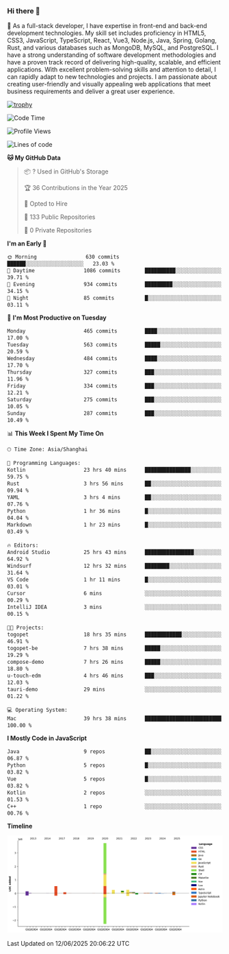 ### Hi there 👋

🌱 As a full-stack developer, I have expertise in front-end and back-end development technologies. My skill set includes proficiency in HTML5, CSS3, JavaScript, TypeScript, React, Vue3, Node.js, Java, Spring, Golang, Rust, and various databases such as MongoDB, MySQL, and PostgreSQL. I have a strong understanding of software development methodologies and have a proven track record of delivering high-quality, scalable, and efficient applications. With excellent problem-solving skills and attention to detail, I can rapidly adapt to new technologies and projects. I am passionate about creating user-friendly and visually appealing web applications that meet business requirements and deliver a great user experience.

[![trophy](https://github-profile-trophy.vercel.app/?username=elton&rank=SECRET,SSS,SS,S,AAA,AA,A&theme=onedark&no-frame=true&margin-w=10)](https://github.com/ryo-ma/github-profile-trophy)

<!--START_SECTION:waka-->
![Code Time](http://img.shields.io/badge/Code%20Time-1%2C714%20hrs%2015%20mins-blue)

![Profile Views](http://img.shields.io/badge/Profile%20Views-0-blue)

![Lines of code](https://img.shields.io/badge/From%20Hello%20World%20I%27ve%20Written-5.7%20million%20lines%20of%20code-blue)

**🐱 My GitHub Data** 

> 📦 ? Used in GitHub's Storage 
 > 
> 🏆 36 Contributions in the Year 2025
 > 
> 💼 Opted to Hire
 > 
> 📜 133 Public Repositories 
 > 
> 🔑 0 Private Repositories 
 > 
**I'm an Early 🐤** 

```text
🌞 Morning                630 commits         ██████░░░░░░░░░░░░░░░░░░░   23.03 % 
🌆 Daytime                1086 commits        ██████████░░░░░░░░░░░░░░░   39.71 % 
🌃 Evening                934 commits         █████████░░░░░░░░░░░░░░░░   34.15 % 
🌙 Night                  85 commits          █░░░░░░░░░░░░░░░░░░░░░░░░   03.11 % 
```
📅 **I'm Most Productive on Tuesday** 

```text
Monday                   465 commits         ████░░░░░░░░░░░░░░░░░░░░░   17.00 % 
Tuesday                  563 commits         █████░░░░░░░░░░░░░░░░░░░░   20.59 % 
Wednesday                484 commits         ████░░░░░░░░░░░░░░░░░░░░░   17.70 % 
Thursday                 327 commits         ███░░░░░░░░░░░░░░░░░░░░░░   11.96 % 
Friday                   334 commits         ███░░░░░░░░░░░░░░░░░░░░░░   12.21 % 
Saturday                 275 commits         ███░░░░░░░░░░░░░░░░░░░░░░   10.05 % 
Sunday                   287 commits         ███░░░░░░░░░░░░░░░░░░░░░░   10.49 % 
```


📊 **This Week I Spent My Time On** 

```text
🕑︎ Time Zone: Asia/Shanghai

💬 Programming Languages: 
Kotlin                   23 hrs 40 mins      ███████████████░░░░░░░░░░   59.75 % 
Rust                     3 hrs 56 mins       ██░░░░░░░░░░░░░░░░░░░░░░░   09.94 % 
YAML                     3 hrs 4 mins        ██░░░░░░░░░░░░░░░░░░░░░░░   07.76 % 
Python                   1 hr 36 mins        █░░░░░░░░░░░░░░░░░░░░░░░░   04.04 % 
Markdown                 1 hr 23 mins        █░░░░░░░░░░░░░░░░░░░░░░░░   03.49 % 

🔥 Editors: 
Android Studio           25 hrs 43 mins      ████████████████░░░░░░░░░   64.92 % 
Windsurf                 12 hrs 32 mins      ████████░░░░░░░░░░░░░░░░░   31.64 % 
VS Code                  1 hr 11 mins        █░░░░░░░░░░░░░░░░░░░░░░░░   03.01 % 
Cursor                   6 mins              ░░░░░░░░░░░░░░░░░░░░░░░░░   00.29 % 
IntelliJ IDEA            3 mins              ░░░░░░░░░░░░░░░░░░░░░░░░░   00.15 % 

🐱‍💻 Projects: 
togopet                  18 hrs 35 mins      ████████████░░░░░░░░░░░░░   46.91 % 
togopet-be               7 hrs 38 mins       █████░░░░░░░░░░░░░░░░░░░░   19.29 % 
compose-demo             7 hrs 26 mins       █████░░░░░░░░░░░░░░░░░░░░   18.80 % 
u-touch-edm              4 hrs 46 mins       ███░░░░░░░░░░░░░░░░░░░░░░   12.03 % 
tauri-demo               29 mins             ░░░░░░░░░░░░░░░░░░░░░░░░░   01.22 % 

💻 Operating System: 
Mac                      39 hrs 38 mins      █████████████████████████   100.00 % 
```

**I Mostly Code in JavaScript** 

```text
Java                     9 repos             ██░░░░░░░░░░░░░░░░░░░░░░░   06.87 % 
Python                   5 repos             █░░░░░░░░░░░░░░░░░░░░░░░░   03.82 % 
Vue                      5 repos             █░░░░░░░░░░░░░░░░░░░░░░░░   03.82 % 
Kotlin                   2 repos             ░░░░░░░░░░░░░░░░░░░░░░░░░   01.53 % 
C++                      1 repo              ░░░░░░░░░░░░░░░░░░░░░░░░░   00.76 % 
```



**Timeline**

![Lines of Code chart](https://raw.githubusercontent.com/elton/elton/main/assets/bar_graph.png)


 Last Updated on 12/06/2025 20:06:22 UTC
<!--END_SECTION:waka-->

<!--
**elton/elton** is a ✨ _special_ ✨ repository because its `README.md` (this file) appears on your GitHub profile.

Here are some ideas to get you started:

- 🔭 I’m currently working on ...
- 🌱 I’m currently learning ...
- 👯 I’m looking to collaborate on ...
- 🤔 I’m looking for help with ...
- 💬 Ask me about ...
- 📫 How to reach me: ...
- 😄 Pronouns: ...
- ⚡ Fun fact: ...
-->
